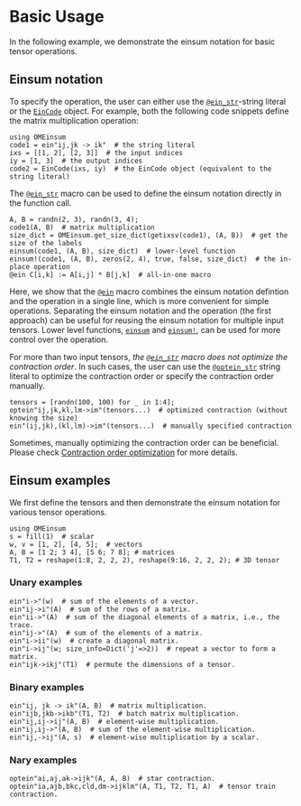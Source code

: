 # Basic Usage

In the following example, we demonstrate the einsum notation for basic tensor operations.

## Einsum notation
To specify the operation, the user can either use the [`@ein_str`](@ref)-string literal or the [`EinCode`](@ref) object.
For example, both the following code snippets define the matrix multiplication operation:
```@repl tensor
using OMEinsum
code1 = ein"ij,jk -> ik"  # the string literal
ixs = [[1, 2], [2, 3]]  # the input indices
iy = [1, 3]  # the output indices
code2 = EinCode(ixs, iy)  # the EinCode object (equivalent to the string literal)
```

The [`@ein_str`](@ref) macro can be used to define the einsum notation directly in the function call.
```@repl tensor
A, B = randn(2, 3), randn(3, 4);
code1(A, B)  # matrix multiplication
size_dict = OMEinsum.get_size_dict(getixsv(code1), (A, B))  # get the size of the labels
einsum(code1, (A, B), size_dict)  # lower-level function
einsum!(code1, (A, B), zeros(2, 4), true, false, size_dict)  # the in-place operation
@ein C[i,k] := A[i,j] * B[j,k]  # all-in-one macro
```
Here, we show that the [`@ein`](@ref) macro combines the einsum notation defintion and the operation in a single line, which is more convenient for simple operations.
Separating the einsum notation and the operation (the first approach) can be useful for reusing the einsum notation for multiple input tensors.
Lower level functions, [`einsum`](@ref) and [`einsum!`](@ref), can be used for more control over the operation.

For more than two input tensors, *the [`@ein_str`](@ref) macro does not optimize the contraction order*. In such cases, the user can use the [`@optein_str`](@ref) string literal to optimize the contraction order or specify the contraction order manually.
```@repl tensor
tensors = [randn(100, 100) for _ in 1:4];
optein"ij,jk,kl,lm->im"(tensors...)  # optimized contraction (without knowing the size)
ein"(ij,jk),(kl,lm)->im"(tensors...)  # manually specified contraction
```

Sometimes, manually optimizing the contraction order can be beneficial. Please check [Contraction order optimization](@ref) for more details.

## Einsum examples
We first define the tensors and then demonstrate the einsum notation for various tensor operations.
```@repl tensor
using OMEinsum
s = fill(1)  # scalar
w, v = [1, 2], [4, 5];  # vectors
A, B = [1 2; 3 4], [5 6; 7 8]; # matrices
T1, T2 = reshape(1:8, 2, 2, 2), reshape(9:16, 2, 2, 2); # 3D tensor
```
### Unary examples
```@repl tensor
ein"i->"(w)  # sum of the elements of a vector.
ein"ij->i"(A)  # sum of the rows of a matrix.
ein"ii->"(A)  # sum of the diagonal elements of a matrix, i.e., the trace.
ein"ij->"(A)  # sum of the elements of a matrix.
ein"i->ii"(w)  # create a diagonal matrix.
ein"i->ij"(w; size_info=Dict('j'=>2))  # repeat a vector to form a matrix.
ein"ijk->ikj"(T1)  # permute the dimensions of a tensor.
```

### Binary examples
```@repl tensor
ein"ij, jk -> ik"(A, B)  # matrix multiplication.
ein"ijb,jkb->ikb"(T1, T2)  # batch matrix multiplication.
ein"ij,ij->ij"(A, B)  # element-wise multiplication.
ein"ij,ij->"(A, B)  # sum of the element-wise multiplication.
ein"ij,->ij"(A, s)  # element-wise multiplication by a scalar.
```

### Nary examples
```@repl tensor
optein"ai,aj,ak->ijk"(A, A, B)  # star contraction.
optein"ia,ajb,bkc,cld,dm->ijklm"(A, T1, T2, T1, A)  # tensor train contraction.
```